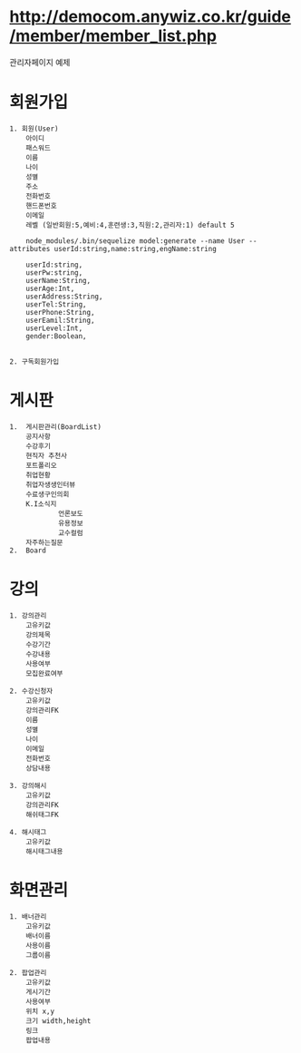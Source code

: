# http://democom.anywiz.co.kr/guide/member/member_list.php
관리자페이지 예제

# 회원가입
    1. 회원(User)
        아이디              
        패스워드             
        이름
        나이
        성별
        주소
        전화번호
        핸드폰번호
        이메일
        레벨 (일반회원:5,예비:4,훈련생:3,직원:2,관리자:1) default 5

        node_modules/.bin/sequelize model:generate --name User --attributes userId:string,name:string,engName:string

        userId:string,
        userPw:string,
        userName:String,
        userAge:Int,
        userAddress:String,
        userTel:String,
        userPhone:String,
        userEamil:String,
        userLevel:Int,
        gender:Boolean,
        

    2. 구독회원가입
# 게시판
    1.  게시판관리(BoardList)
        공지사항
        수강후기
        현직자 추천사
        포트폴리오
        취업현황
        취업자생생인터뷰
        수료생구인의회
        K.I소식지
                언론보도
                유용정보
                교수컬럼
        자주하는질문
    2.  Board

# 강의
    1. 강의관리
        고유키값
        강의제목
        수강기간
        수강내용
        사용여부
        모집완료여부

    2. 수강신청자
        고유키값
        강의관리FK
        이름
        성별
        나이
        이메일
        전화번호
        상담내용

    3. 강의해시
        고유키값
        강의관리FK
        해쉬태그FK

    4. 해시태그
        고유키값
        해시태그내용

# 화면관리
    1. 배너관리
        고유키값
        배너이름
        사용이름
        그룹이름

    2. 팝업관리
        고유키값
        게시기간
        사용여부
        위치 x,y
        크기 width,height
        링크
        팝업내용



